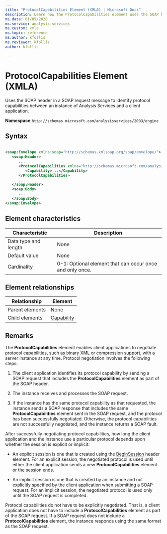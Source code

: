 ```yaml
---
title: "ProtocolCapabilities Element (XMLA) | Microsoft Docs"
description: Learn how the ProtocolCapabilities element uses the SOAP header in a SOAP request message to identify protocol capabilities between an instance of Analysis Services and a client application. 
ms.date: 01/05/2020
ms.service: analysis-services
ms.custom: xmla
ms.topic: reference
ms.author: kfollis
ms.reviewer: kfollis
author: kfollis

---
```

# ProtocolCapabilities Element (XMLA)

  Uses the SOAP header in a SOAP request message to identify protocol capabilities between an instance of Analysis Services and a client application.  
  
 **Namespace** `http://schemas.microsoft.com/analysisservices/2003/engine`  
  
## Syntax  
  
```xml  
  
<soap:Envelope xmlns:soap="http://schemas.xmlsoap.org/soap/envelope/">  
   <soap:Header>  
      ...  
      <ProtocolCapabilities xmlns="http://schemas.microsoft.com/analysisservices/2003/engine">  
         <Capability>...</Capability>  
      </ProtocolCapabilities>  
      ...  
   </soap:Header>  
   <soap:Body>  
      ...  
   </soap:Body>  
</soap:Envelope>  
```  
  
## Element characteristics  
  
|Characteristic|Description|  
|--------------------|-----------------|  
|Data type and length|None|  
|Default value|None|  
|Cardinality|0-1: Optional element that can occur once and only once.|  
  
## Element relationships  
  
|Relationship|Element|  
|------------------|-------------|  
|Parent elements|None|  
|Child elements|[Capability](../xml-elements-properties/capability-element-xmla.md)|  
  
## Remarks  
 The **ProtocolCapabilities** element enables client applications to negotiate protocol capabilities, such as binary XML or compression support, with a server instance at any time. Protocol negotiation involves the following steps:  
  
1.  The client application identifies its protocol capability by sending a SOAP request that includes the **ProtocolCapabilities** element as part of the SOAP header.  
  
2.  The instance receives and processes the SOAP request.  
  
3.  If the instance has the same protocol capability as that requested, the instance sends a SOAP response that includes the same **ProtocolCapabilities** element sent in the SOAP request, and the protocol has been successfully negotiated. Otherwise, the protocol capabilities are not successfully negotiated, and the instance returns a SOAP fault.  
  
 After successfully negotiating protocol capabilities, how long the client application and the instance use a particular protocol depends upon whether the session is explicit or implicit:  
  
-   An explicit session is one that is created using the [BeginSession](../xml-elements-headers/beginsession-element-xmla.md) header element. For an explicit session, the negotiated protocol is used until either the client application sends a new **ProtocolCapabilities** element or the session ends.  
  
-   An implicit session is one that is created by an instance and not explicitly specified by the client application when submitting a SOAP request. For an implicit session, the negotiated protocol is used only until the SOAP request is completed.  
  
 Protocol capabilities do not have to be explicitly negotiated. That is, a client application does not have to include a **ProtocolCapabilities** element as part of the SOAP request. If a SOAP request does not include a **ProtocolCapabilities** element, the instance responds using the same format as the SOAP request. 